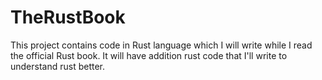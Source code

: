 # TheRustBook
This project contains code in Rust language which I will write while I read the official Rust book. It will have addition rust code that I'll write to understand rust better.
